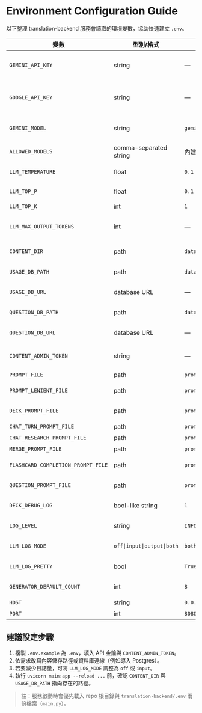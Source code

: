 # Environment Configuration Guide

以下整理 translation-backend 服務會讀取的環境變數，協助快速建立 `.env`。

| 變數 | 型別/格式 | 預設值 | 需求性 | 說明 |
| ---- | --------- | ------ | ------ | ---- |
| `GEMINI_API_KEY` | string | — | 必填 (與 `GOOGLE_API_KEY` 擇一) | Gemini API 金鑰；批改、聊天、卡片生成皆依賴。 |
| `GOOGLE_API_KEY` | string | — | 選填 | Gemini API 替代金鑰；若已提供 `GEMINI_API_KEY` 可忽略。 |
| `GEMINI_MODEL` | string | `gemini-2.5-flash-preview-09-2025` | 選填 | 預設模型；可改為 `gemini-flash-latest` 等別名。 |
| `ALLOWED_MODELS` | comma-separated string | 內建白名單 | 選填 | 限制可選模型；留空則採預設集合。 |
| `LLM_TEMPERATURE` | float | `0.1` | 選填 | LLM 溫度；保留預設即可。 |
| `LLM_TOP_P` | float | `0.1` | 選填 | nucleus sampling 參數。 |
| `LLM_TOP_K` | int | `1` | 選填 | top-k 取樣。 |
| `LLM_MAX_OUTPUT_TOKENS` | int | — | 選填 | 限制回傳 token 數；留空由供應商決定。 |
| `CONTENT_DIR` | path | `data` | 選填 | 雲端題庫/課程/卡片來源資料夾。 |
| `USAGE_DB_PATH` | path | `data/usage.db` | 選填 | LLM 用量紀錄 SQLite 路徑。 |
| `USAGE_DB_URL` | database URL | — | 選填 | 若使用 Postgres 紀錄用量則填寫。 |
| `QUESTION_DB_PATH` | path | `data/questions.sqlite` | 選填 | 每日題庫 SQLite。 |
| `QUESTION_DB_URL` | database URL | — | 選填 | Postgres 版本的每日題庫儲存。 |
| `CONTENT_ADMIN_TOKEN` | string | — | 建議 | `/admin/content/*` 管理介面所需 Token。 |
| `PROMPT_FILE` | path | `prompts/prompt.txt` | 選填 | 批改系統提示檔。 |
| `PROMPT_LENIENT_FILE` | path | `prompts/prompt_lenient.txt` | 選填 | 寬鬆批改模式使用的提示檔。 |
| `DECK_PROMPT_FILE` | path | `prompts/prompt_deck.txt` | 選填 | 單字卡生成提示檔。 |
| `CHAT_TURN_PROMPT_FILE` | path | `prompts/prompt_chat_turn.txt` | 選填 | 聊天回合提示檔。 |
| `CHAT_RESEARCH_PROMPT_FILE` | path | `prompts/prompt_chat_research.txt` | 選填 | 聊天研究提示檔。 |
| `MERGE_PROMPT_FILE` | path | `prompts/prompt_merge.txt` | 選填 | 錯誤合併提示檔。 |
| `FLASHCARD_COMPLETION_PROMPT_FILE` | path | `prompts/prompt_flashcard_completion.txt` | 選填 | Deck 完成確認提示檔。 |
| `QUESTION_PROMPT_FILE` | path | `prompts/prompt_generate_questions.txt` | 選填 | 每日題庫生成提示。 |
| `DECK_DEBUG_LOG` | bool-like string | `1` | 選填 | `1/true/on` 啟用 deck 呼叫摘要。 |
| `LOG_LEVEL` | string | `INFO` | 選填 | 應用程式 log 等級。 |
| `LLM_LOG_MODE` | `off\|input\|output\|both` | `both` | 選填 | 控制 LLM 請求/回應輸出。 |
| `LLM_LOG_PRETTY` | bool | `True` | 選填 | 是否輸出縮排 JSON。 |
| `GENERATOR_DEFAULT_COUNT` | int | `8` | 選填 | 每日題目生成預設題數。 |
| `HOST` | string | `0.0.0.0` | 選填 | 伺服器綁定位址。 |
| `PORT` | int | `8080` | 選填 | 伺服器連接埠。 |

## 建議設定步驟
1. 複製 `.env.example` 為 `.env`，填入 API 金鑰與 `CONTENT_ADMIN_TOKEN`。
2. 依需求改寫內容儲存路徑或資料庫連線（例如導入 Postgres）。
3. 若要減少日誌量，可將 `LLM_LOG_MODE` 調整為 `off` 或 `input`。
4. 執行 `uvicorn main:app --reload ...` 前，確認 `CONTENT_DIR` 與 `USAGE_DB_PATH` 指向存在的路徑。

> 註：服務啟動時會優先載入 repo 根目錄與 `translation-backend/.env` 兩份檔案（`main.py`）。
